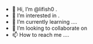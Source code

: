 - 👋 Hi, I’m @lifish0 .
- 👀 I’m interested in .
- 🌱 I’m currently learning ....
- 💞️ I’m looking to collaborate on 
- 📫 How to reach me ....

<!---
lifish0/lifish0 is a ✨ special ✨ repository because its `README.md` (this file) appears on your GitHub profile.
You can click the Preview link to take a look at your changes.
--->
